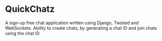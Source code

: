 # QuickChatz
A sign-up free chat application written using Django, Twisted and WebSockets. Ability to create chats, by generating a chat ID and join chats using the chat ID

